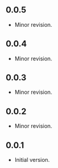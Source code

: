 ## 0.0.5

* Minor revision.

## 0.0.4

* Minor revision.

## 0.0.3

* Minor revision.

## 0.0.2

* Minor revision.

## 0.0.1

* Initial version.
